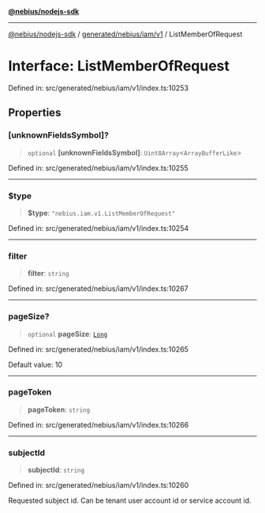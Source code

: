 [**@nebius/nodejs-sdk**](../../../../../README.md)

---

[@nebius/nodejs-sdk](../../../../../README.md) / [generated/nebius/iam/v1](../README.md) / ListMemberOfRequest

# Interface: ListMemberOfRequest

Defined in: src/generated/nebius/iam/v1/index.ts:10253

## Properties

### \[unknownFieldsSymbol\]?

> `optional` **\[unknownFieldsSymbol\]**: `Uint8Array`\<`ArrayBufferLike`\>

Defined in: src/generated/nebius/iam/v1/index.ts:10255

---

### $type

> **$type**: `"nebius.iam.v1.ListMemberOfRequest"`

Defined in: src/generated/nebius/iam/v1/index.ts:10254

---

### filter

> **filter**: `string`

Defined in: src/generated/nebius/iam/v1/index.ts:10267

---

### pageSize?

> `optional` **pageSize**: [`Long`](../../../../../runtime/protos/core/classes/Long.md)

Defined in: src/generated/nebius/iam/v1/index.ts:10265

Default value: 10

---

### pageToken

> **pageToken**: `string`

Defined in: src/generated/nebius/iam/v1/index.ts:10266

---

### subjectId

> **subjectId**: `string`

Defined in: src/generated/nebius/iam/v1/index.ts:10260

Requested subject id. Can be tenant user account id or service account id.
